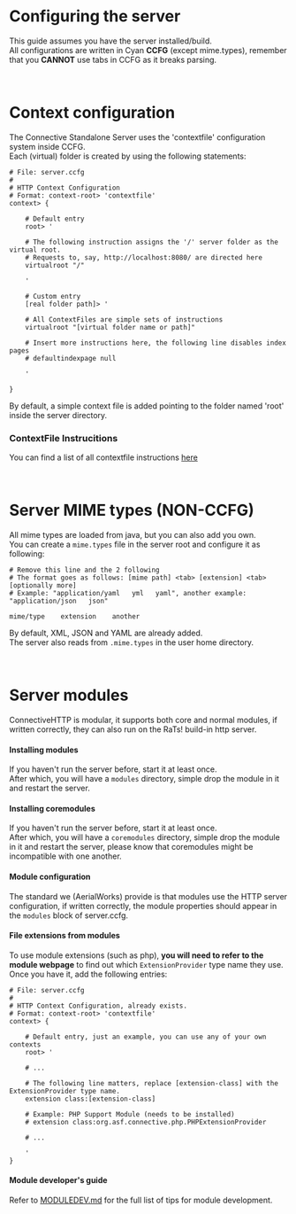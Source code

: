 # Configuring the server
This guide assumes you have the server installed/build. <br />
All configurations are written in Cyan <b>CCFG</b> (except mime.types), remember that you <b>CANNOT</b> use tabs in CCFG as it breaks parsing.

<br />

# Context configuration
The Connective Standalone Server uses the 'contextfile' configuration system inside CCFG.<br />
Each (virtual) folder is created by using the following statements:

```
# File: server.ccfg
#
# HTTP Context Configuration
# Format: context-root> 'contextfile'
context> {

    # Default entry
    root> '
    
    # The following instruction assigns the '/' server folder as the virtual root.
    # Requests to, say, http://localhost:8080/ are directed here
    virtualroot "/"
    
    '

    # Custom entry
    [real folder path]> '    
    
    # All ContextFiles are simple sets of instructions
    virtualroot "[virtual folder name or path]"
    
    # Insert more instructions here, the following line disables index pages
    # defaultindexpage null    

    '    
    
}
```

By default, a simple context file is added pointing to the folder named 'root' inside the server directory.

### ContextFile Instrucitions
You can find a list of all contextfile instructions [here](CONTEXTFILE-INSTRUCTIONS.md)

<br />

# Server MIME types (NON-CCFG)
All mime types are loaded from java, but you can also add you own. <br/>
You can create a `mime.types` file in the server root and configure it as following:

```
# Remove this line and the 2 following
# The format goes as follows: [mime path] <tab> [extension] <tab> [optionally more]
# Example: "application/yaml   yml   yaml", another example: "application/json   json"

mime/type    extension    another
```

By default, XML, JSON and YAML are already added.<br/>
The server also reads from `.mime.types` in the user home directory.

<br />

# Server modules
ConnectiveHTTP is modular, it supports both core and normal modules, if written correctly, they
can also run on the RaTs! build-in http server.

#### Installing modules
If you haven't run the server before, start it at least once. <br />
After which, you will have a `modules` directory, simple drop the module in it and restart the server.

#### Installing coremodules
If you haven't run the server before, start it at least once. <br />
After which, you will have a `coremodules` directory, simple drop the module in it and restart the server, please know that coremodules might be incompatible with one another.


#### Module configuration
The standard we (AerialWorks) provide is that modules use the HTTP server configuration,
if written correctly, the module properties should appear in the `modules` block of server.ccfg.

#### File extensions from modules
To use module extensions (such as php), <b>you will need to refer to the module webpage</b> to find out which `ExtensionProvider` type name they use. Once you have it, add the following entries:

```
# File: server.ccfg
#
# HTTP Context Configuration, already exists.
# Format: context-root> 'contextfile'
context> {

    # Default entry, just an example, you can use any of your own contexts
    root> '
    
    # ...
   
    # The following line matters, replace [extension-class] with the ExtensionProvider type name.
    extension class:[extension-class]
    
    # Example: PHP Support Module (needs to be installed)
    # extension class:org.asf.connective.php.PHPExtensionProvider
    
    # ...
    
    '
}
```

#### Module developer's guide
Refer to [MODULEDEV.md](MODULEDEV.md) for the full list of tips for module development.

